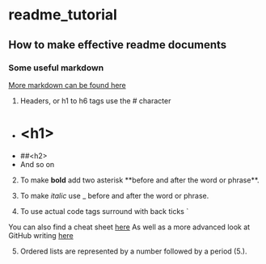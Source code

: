 # readme_tutorial
## How to make effective readme documents

### Some useful markdown
[More markdown can be found here](https://help.github.com/articles/basic-writing-and-formatting-syntax/)

1. Headers, or h1 to h6 tags use the # character
  * # \<h1\>
  * ##\<h2\>
  * And so on

2. To make **bold** add two asterisk \*\*before and after the word or phrase\*\*.

3. To make _italic_ use \_ before and after the word or phrase.

4. To use actual code tags surround with back ticks \`

You can also find a cheat sheet [here](https://enterprise.github.com/downloads/en/markdown-cheatsheet.pdf)
As well as a more advanced look at GitHub writing [here](https://help.github.com/categories/writing-on-github/)

5. Ordered lists are represented by a number followed by a period (5\.).
